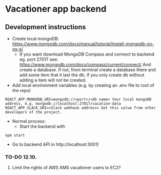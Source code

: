 # Vacationer app backend

## Development instructions
* Create local mongoDB: 
    https://www.mongodb.com/docs/manual/tutorial/install-mongodb-on-os-x/
    - If you want download MongoDB Compass and connect to backend eg. port 27017 see: 
    https://www.mongodb.com/docs/compass/current/connect/ And create a database. 
    If not, from terminal create a database there and add some item that it last the db. If you only create db without adding a item will not be created.
* Add local environment variables (e.g. by creating an .env file to root of the repo)
```
REACT_APP_MONGODB_URI=mongodb://<port>/<db name> Your local mongoDB address, e.g. mongodb://localhost:27017/vacation-data 
REACT_APP_SLACK_URI=<Slack webhook address> Get this value from other developers of the project.
```

* Normal process:
  - Start the backend with
```
npm start
```
  - Go to backend API in http://localhost:3001/<ENDPOINT>

### TO-DO 12.10.
1. Limit the rights of AWS AMS vacationer users to EC2?